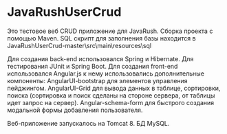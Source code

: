 # JavaRushUserCrud
Это тестовое веб CRUD приложение для JavaRush.
Сборка проекта с помощью Maven. 
SQL скрипт для заполнения базы находится в JavaRushUserCrud-master\src\main\resources\sql

Для создания back-end использовался Spring и Hibernate.
Для тестирования JUnit и Spring Boot.
Для создания front-end использовался Angular.js к нему использовались дополнительные компоненты: AngularUI-bootstrap для элементов управления пейджингом.
AngularUI-Grid для вывода данных в таблице, сортировки, поиска (сортировка и поиск сделаны на стороне сервера, от таблицы идет запрос на сервер).
Angular-schema-form для быстрого создания модальной формы добавления пользователя.

Веб-приложение запускалось на Tomcat 8.
БД MySQL.
